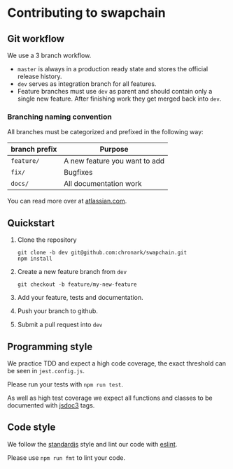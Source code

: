 # Contributing to swapchain

## Git workflow

We use a 3 branch workflow.

- `master` is always in a production ready state and stores the official release history.
- `dev` serves as integration branch for all features.
- Feature branches must use `dev` as parent and should contain only a single new feature. After finishing work they get merged back into `dev`.

### Branching naming convention

All branches must be categorized and prefixed in the following way:

| branch prefix | Purpose                       |
| ------------- | ----------------------------- |
| `feature/`    | A new feature you want to add |
| `fix/`        | Bugfixes                      |
| `docs/`       | All documentation work        |

You can read more over at [atlassian.com](https://www.atlassian.com/git/tutorials/comparing-workflows/gitflow-workflow).

## Quickstart

1.  Clone the repository

        git clone -b dev git@github.com:chronark/swapchain.git
        npm install

2.  Create a new feature branch from `dev`

        git checkout -b feature/my-new-feature

3.  Add your feature, tests and documentation.
4.  Push your branch to github.
5.  Submit a pull request into `dev`

## Programming style

We practice TDD and expect a high code coverage, the exact threshold can be seen in `jest.config.js`.

Please run your tests with `npm run test`.

As well as high test coverage we expect all functions and classes to be documented with [jsdoc3](https://jsdoc.app/) tags.

## Code style

We follow the [standardjs](https://standardjs.com/) style and lint our code with [eslint](https://eslint.org/).

Please use `npm run fmt` to lint your code.
